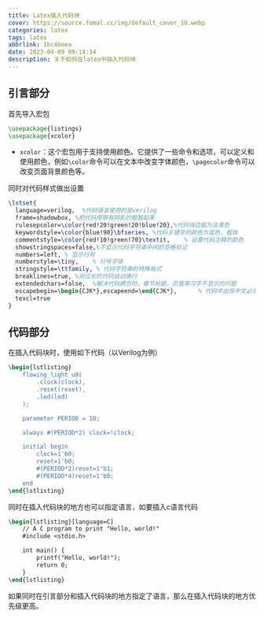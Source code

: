 ```yaml
---
title: Latex插入代码块
cover: https://source.fomal.cc/img/default_cover_10.webp
categories: latex
tags: latex
abbrlink: 1bc4beea
date: 2023-04-09 09:14:14
description: 关于如何在latex中插入代码块
---
```


## 引言部分
首先导入宏包
```latex
\usepackage{listings}
\usepackage{xcolor}
```

* `xcolor`：这个宏包用于支持使用颜色。它提供了一些命令和选项，可以定义和使用颜色，例如`\color`命令可以在文本中改变字体颜色，`\pagecolor`命令可以改变页面背景颜色等。

同时对代码样式做出设置
```latex
\lstset{
  language=verilog,  %代码语言使用的是verilog
  frame=shadowbox, %把代码用带有阴影的框圈起来
  rulesepcolor=\color{red!20!green!20!blue!20},%代码块边框为淡青色
  keywordstyle=\color{blue!90}\bfseries, %代码关键字的颜色为蓝色，粗体
  commentstyle=\color{red!10!green!70}\textit,    % 设置代码注释的颜色
  showstringspaces=false,%不显示代码字符串中间的空格标记
  numbers=left, % 显示行号
  numberstyle=\tiny,    % 行号字体
  stringstyle=\ttfamily, % 代码字符串的特殊格式
  breaklines=true, %对过长的代码自动换行
  extendedchars=false,  %解决代码跨页时，章节标题，页眉等汉字不显示的问题
  escapebegin=\begin{CJK*},escapeend=\end{CJK*},      % 代码中出现中文必须加上，否则报错
  texcl=true
}
```

## 代码部分
在插入代码块时，使用如下代码（以Verilog为例）
```latex
\begin{lstlisting}
    flowing_light u0(
        .clock(clock),
        .reset(reset),
        .led(led)
    );

    parameter PERIOD = 10;

    always #(PERIOD*2) clock=!clock;

    initial begin
        clock=1'b0;
        reset=1'b0;
        #(PERIOD*2)reset=1'b1;
        #(PERIOD*4)reset=1'b0;
    end
\end{lstlisting}
```

同时在插入代码块的地方也可以指定语言，如要插入c语言代码
```latex
\begin{lstlisting}[language=C]
    // A C program to print "Hello, world!"
    #include <stdio.h>

    int main() {
        printf("Hello, world!");
        return 0;
    }
\end{lstlisting}
```

如果同时在引言部分和插入代码块的地方指定了语言，那么在插入代码块的地方优先级更高。

